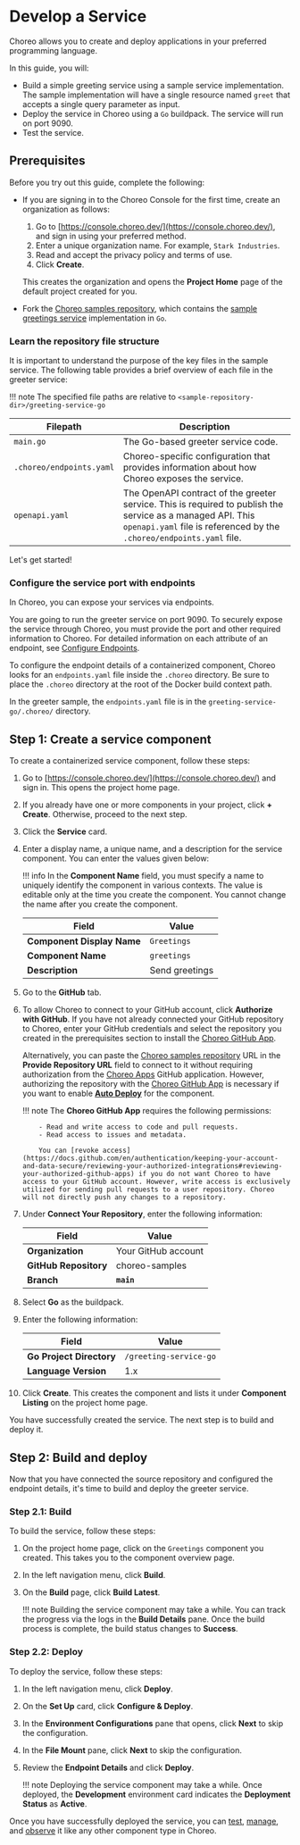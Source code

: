# Develop a Service

Choreo allows you to create and deploy applications in your preferred programming language. 

In this guide, you will:

- Build a simple greeting service using a sample service implementation. The sample implementation will have a single resource named `greet` that accepts a single query parameter as input.
- Deploy the service in Choreo using a `Go` buildpack. The service will run on port 9090.
- Test the service.

## Prerequisites

Before you try out this guide, complete the following:

- If you are signing in to the Choreo Console for the first time, create an organization as follows:

    1. Go to [https://console.choreo.dev/](https://console.choreo.dev/), and sign in using your preferred method.
    2. Enter a unique organization name. For example, `Stark Industries`.
    3. Read and accept the privacy policy and terms of use.
    4. Click **Create**.

    This creates the organization and opens the **Project Home** page of the default project created for you.

- Fork the [Choreo samples repository](https://github.com/wso2/choreo-samples/), which contains the [sample greetings service](https://github.com/wso2/choreo-samples/tree/main/greeting-service-go) implementation in `Go`.

### Learn the repository file structure

It is important to understand the purpose of the key files in the sample service. The following table provides a brief overview of each file in the greeter service:

!!! note 
    The specified file paths are relative to `<sample-repository-dir>/greeting-service-go`

|**Filepath**             |**Description**                                                               |
|-------------------------|------------------------------------------------------------------------------|
| `main.go`               | The Go-based greeter service code.                                           |
| `.choreo/endpoints.yaml`| Choreo-specific configuration that provides information about how Choreo exposes the service.|
| `openapi.yaml`          | The OpenAPI contract of the greeter service. This is required to publish the service as a managed API. This `openapi.yaml` file is referenced by the `.choreo/endpoints.yaml` file.|

Let's get started!

### Configure the service port with endpoints

In Choreo, you can expose your services via endpoints.

You are going to run the greeter service on port 9090. To securely expose the service through Choreo, you must provide the port and other required information to Choreo. For detailed information on each attribute of an endpoint, see [Configure Endpoints](../configure-endpoints.md).

To configure the endpoint details of a containerized component, Choreo looks for an `endpoints.yaml` file inside the `.choreo` directory. Be sure to place the `.choreo` directory at the root of the Docker build context path.

In the greeter sample, the `endpoints.yaml` file is in the `greeting-service-go/.choreo/` directory. 

## Step 1: Create a service component

To create a containerized service component, follow these steps:

1. Go to [https://console.choreo.dev/](https://console.choreo.dev/) and sign in. This opens the project home page.
2. If you already have one or more components in your project, click **+ Create**. Otherwise, proceed to the next step.
3. Click the **Service** card.
4. Enter a display name, a unique name, and a description for the service component. You can enter the values given below:
    
    !!! info
         In the **Component Name** field, you must specify a name to uniquely identify the component in various contexts. The value is editable only at the time you create the component. You cannot change the name after you create the component.

    | **Field**                 | **Value**          |
    |---------------------------|--------------------|
    | **Component Display Name**| `Greetings`        |
    | **Component Name**        | `greetings`        |
    | **Description**           | Send greetings     |

5. Go to the **GitHub** tab.
6. To allow Choreo to connect to your GitHub account, click **Authorize with GitHub**. If you have not already connected your GitHub repository to Choreo, enter your GitHub credentials and select the repository you created in the prerequisites section to install the [Choreo GitHub App](https://github.com/marketplace/choreo-apps).

    Alternatively, you can paste the [Choreo samples repository](https://github.com/wso2/choreo-samples) URL in the **Provide Repository URL** field to connect to it without requiring authorization from the [Choreo Apps](https://github.com/marketplace/choreo-apps) GitHub application. However, authorizing the repository with the [Choreo GitHub App](https://github.com/marketplace/choreo-apps) is necessary if you want to enable [**Auto Deploy**](https://wso2.com/choreo/docs/choreo-concepts/ci-cd/#deploy) for the component.

    !!! note
           The **Choreo GitHub App** requires the following permissions:

           - Read and write access to code and pull requests.
           - Read access to issues and metadata.
             
           You can [revoke access](https://docs.github.com/en/authentication/keeping-your-account-and-data-secure/reviewing-your-authorized-integrations#reviewing-your-authorized-github-apps) if you do not want Choreo to have access to your GitHub account. However, write access is exclusively utilized for sending pull requests to a user repository. Choreo will not directly push any changes to a repository.

7. Under **Connect Your Repository**, enter the following information:

    | **Field**              | **Value**          |
    |------------------------|--------------------|
    | **Organization**       | Your GitHub account|
    | **GitHub Repository**  | choreo-samples     |
    | **Branch**             | **`main`**         |

8. Select **Go** as the buildpack.
9. Enter the following information:
    
    | **Field**                | **Value**              |
    |--------------------------|------------------------|
    | **Go Project Directory** | `/greeting-service-go` |
    | **Language Version**     | 1.x                    |

10. Click **Create**. This creates the component and lists it under **Component Listing** on the project home page.

You have successfully created the service. The next step is to build and deploy it.

## Step 2: Build and deploy

Now that you have connected the source repository and configured the endpoint details, it's time to build and deploy the greeter service.

### Step 2.1: Build

To build the service, follow these steps:

1. On the project home page, click on the `Greetings` component you created. This takes you to the component overview page.
2. In the left navigation menu, click **Build**.
3. On the **Build** page, click **Build Latest**.

    !!! note
        Building the service component may take a while. You can track the progress via the logs in the **Build Details** pane. Once the build process is complete, the build status changes to **Success**.

### Step 2.2: Deploy

To deploy the service, follow these steps: 

1. In the left navigation menu, click **Deploy**.
2. On the **Set Up** card, click **Configure &  Deploy**.
3. In the **Environment Configurations** pane that opens, click **Next** to skip the configuration.
4. In the **File Mount** pane, click **Next** to skip the configuration.
5. Review the **Endpoint Details** and click **Deploy**.

    !!! note
        Deploying the service component may take a while. Once deployed, the **Development** environment card indicates the **Deployment Status** as **Active**.

Once you have successfully deployed the service, you can [test](../../testing/test-rest-endpoints-via-the-openapi-console.md), [manage](../../api-management/lifecycle-management.md), and [observe](../../monitoring-and-insights/observability-overview.md) it like any other component type in Choreo.
